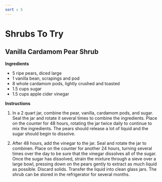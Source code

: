 ```yaml
---
sort : 5
---
```


# Shrubs To Try

## Vanilla Cardamom Pear Shrub

__Ingredients__
- 5 ripe pears, diced large
- 1 vanilla bean, scrapings and pod
- 8 whole cardamom pods, lightly crushed and toasted
- 1.5 cups sugar
- 1.5 cups apple cider vinegar

__Instructions__

1. In a 2 quart jar, combine the pear, vanilla, cardamom pods, and
sugar. Seal the jar and rotate it several times to combine the
ingredients. Place on the counter for 48 hours, rotating the jar twice
daily to continue to mix the ingredients. The pears should release a
lot of liquid and the sugar should begin to dissolve.

2. After 48 hours, add the vinegar to the jar. Seal and rotate the jar
to combinen. Place on the counter for another 24 hours, turning
several times over the day to be sure that the vinegar dissolves all
of the sugar. Once the sugar has dissolved, strain the mixture through
a sieve over a large bowl, pressing down on the pears gently to
extract as much liquid as possible. Discard solids. Transfer the
liquid into clean glass jars. The shrub can be stored in the
refrigerator for several months.
